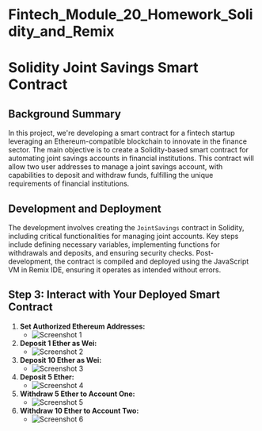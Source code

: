# Fintech_Module_20_Homework_Solidity_and_Remix

# Solidity Joint Savings Smart Contract

## Background Summary

In this project, we're developing a smart contract for a fintech startup leveraging an Ethereum-compatible blockchain to innovate in the finance sector. The main objective is to create a Solidity-based smart contract for automating joint savings accounts in financial institutions. This contract will allow two user addresses to manage a joint savings account, with capabilities to deposit and withdraw funds, fulfilling the unique requirements of financial institutions.

## Development and Deployment

The development involves creating the `JointSavings` contract in Solidity, including critical functionalities for managing joint accounts. Key steps include defining necessary variables, implementing functions for withdrawals and deposits, and ensuring security checks. Post-development, the contract is compiled and deployed using the JavaScript VM in Remix IDE, ensuring it operates as intended without errors.

## Step 3: Interact with Your Deployed Smart Contract

1. **Set Authorized Ethereum Addresses:**
   - ![Screenshot 1](#)
2. **Deposit 1 Ether as Wei:**
   - ![Screenshot 2](#)
3. **Deposit 10 Ether as Wei:**
   - ![Screenshot 3](#)
4. **Deposit 5 Ether:**
   - ![Screenshot 4](#)
5. **Withdraw 5 Ether to Account One:**
   - ![Screenshot 5](#)
6. **Withdraw 10 Ether to Account Two:**
   - ![Screenshot 6](#)


